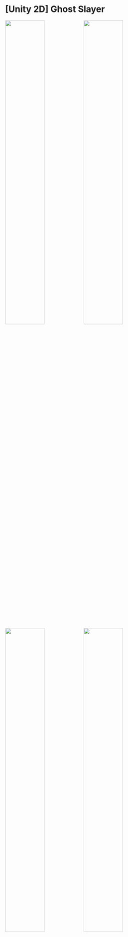 # [Unity 2D] Ghost Slayer

<img src="https://github.com/user-attachments/assets/8eb70e00-c30e-41a9-9bd4-35f12a426d25" width = "50%" height= "50%"><img src="https://github.com/user-attachments/assets/8c33b14a-97c0-4432-a144-5854d508a008" width = "50%" height= "50%">
<img src="https://github.com/user-attachments/assets/4f423518-df04-4690-bb2c-6045624cd272" width = "50%" height= "50%"><img src="https://github.com/user-attachments/assets/6f1f7805-fd56-4f2d-9399-fc359684917c" width = "50%" height= "50%">
                            <p align="center"><게임 플레이 사진></p>


## 게임 소개

- 장르 : 메트로배니아 액션 RPG

- 개발기간 (2024.06.10 → 2024.09 28)

- 목적  : 즐겨했던 메트로배니아 RPG 게임을 직접 구현해보고자 제작한 프로젝트입니다.

- 관리 : Github




## 개발 환경
- 플랫폼 : Windows 11

- 언어 : C#

- 엔진 환경 : Unity 2022.03.15(LTS)




## 사용 기술

| 항목 | 설명 |
| ------------ | ------------- |
| 디자인 패턴 | 싱글톤 패턴을 사용하여 스크립트 관리 |
| Object Pooling | 자주 사용되는 객체는 재사용하여 관리 |
| FSM | 몬스터들의 패턴을 직관적으로 관리 |
| 직렬화 | 유니티상에서 클래스를 직렬화하여 작업 편의성 증대 |
| 코루틴  | 연출은 코루틴으로 관리하여 메모리 확보 |
| Save | 게임내 데이터를 글로벌 변수에 저장 및 관리 |


## 구현 기능

* Player
  * 유령 방랑자

* 일반 몬스터
   * 나무 엔트
   * 덤불 앤트
   * 슬라임
* 보스 몬스터
   * 숲지기(패턴:이동,기본공격,총알공격)

 * 아이템
    * 무기2,방패1,귀환서 1

* UI
   * Scene
      * TitleScene  : 시작 , 종료 버튼
      * InGame : HP,MP 
   * Popup
      * 메뉴,인벤토리,대화창
   * WorldSPace
      * 닉네임,몬스터 HP바
        

 ## 기술 문서
[기술 문서](https://docs.google.com/presentation/d/15tD-nxOH4juBukBCzeHNn3QBTxk8-W_Du52wTj0wxL0/edit#slide=id.g301078c2494_0_176)


 ## velog

[블로그](https://velog.io/@typhoon760/posts?tag=%ED%8F%AC%ED%8A%B8%ED%8F%B4%EB%A6%AC%EC%98%A4)

 ## 영상

 [플레이 영상](https://youtu.be/B-tIQGz2CaY)
